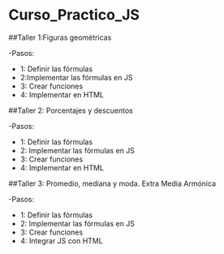 # Curso_Practico_JS

##Taller 1:Figuras geométricas

-Pasos:
- 1: Definir las fórmulas
- 2:Implementar las fórmulas en JS
- 3: Crear funciones
- 4: Implementar en HTML

##Taller 2: Porcentajes y descuentos

-Pasos:
- 1: Definir las fórmulas
- 2: Implementar las fórmulas en JS
- 3: Crear funciones
- 4: Implementar en HTML

##Taller 3: Promedio, mediana y moda. Extra Media Armónica

-Pasos:
- 1: Definir las fórmulas
- 2: Implementar las fórmulas en JS
- 3: Crear funciones
- 4: Integrar JS con HTML
